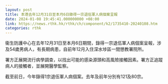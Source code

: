 ```yaml
---
layout: post
title: 本港去年12月31日至本月6日錄得一宗退伍軍人病個案呈報
date: 2024-01-08 19:45:41.000000000 +08:00
link: https://news.rthk.hk/rthk/ch/component/k2/1735410-20240108.htm
categories: rthk
---
```


衞生防護中心在去年12月31日至本月6日期間，錄得一宗退伍軍人病個案呈報，涉及54歲男病人，有長期病患，自前年12月入住深水埗區一間懲教署院所。

署方正展開流行病學調查，以找出可能的感染源頭和高風險接觸因素。署方正追蹤病人的接觸者，並展開醫學監察。

截至前日，今年錄得1宗退伍軍人病個案。去年及前年分別有121及80宗。

